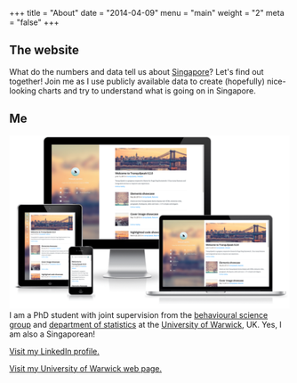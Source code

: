 +++
title = "About"
date = "2014-04-09"
menu = "main"
weight = "2"
meta = "false"
+++
 
## The website
What do the numbers and data tell us about [Singapore](https://en.wikipedia.org/wiki/Singapore)? Let's find out together! Join me as I use publicly available data to create (hopefully) nice-looking charts and try to understand what is going on in Singapore.

## Me
![EG](/static/img/showcase.png#float) I am a PhD student with joint supervision from the [behavioural science group](https://www.wbs.ac.uk/research/specialisms/teaching-groups/bs/) and [department of statistics](https://www2.warwick.ac.uk/fac/sci/statistics/) at the [University of Warwick](https://warwick.ac.uk/), UK. Yes, I am also a Singaporean!

[Visit my LinkedIn profile.](https://www.linkedin.com/feed/)

[Visit my University of Warwick web page.](https://www2.warwick.ac.uk/fac/sci/statistics/staff/research_students/lim/)